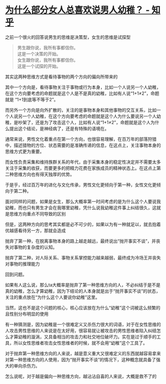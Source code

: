 # [为什么部分女人总喜欢说男人幼稚？ - 知乎](https://www.zhihu.com/question/28125073/answer/2287744453)

之前一个很火的回答说男生的思维是决策型，女生的思维是试探型

> 男生跟你说，我所有事都信你。  
> 这是一个决策的开始。  
> 女生跟你说，我所有事都信你。  
> 这是一个试探的开始。

其实这两种思维方式是看待事物的两个方向的偏向所带来的

其中一个方向是，看待事物关注于事物或行为本身，比如一个人说另一个人幼稚，在这个方向要考虑的命题就是这个人是不是真的幼稚，比如有人说“1+1≠2”，命题就是 “1+1到底等不等于2”。

而另外一个方向是向外扩散的，关注的是事物本身和其他事物的交互关系，比如一个人说另一个人幼稚，在这个方向要考虑的命题就是这个人为什么要说另一个人幼稚，是吵架了，还是为了攻击这个人，比如有人说“1+1≠2”，命题就是这个人为什么提出这个结论，是神经病了，还是有特殊的语境在。

通常来说，男性文化着重点在第一个方向，也很容易理解，在百万年的部落狩猎中，描述猎物的方位、状态需要的是准确传递的信息，在这点上，关注事物本身的思维方式更为重要。

而女性负责采集和维持族群关系的年代，由于采集本身的稳定性决定并不需要太多关注于采集的收获，而要更多的把精力花费在家族成员的精神状态上。在这点上第二种思维方向也有得天独厚的优势。

于是乎，经过百万年的进化与文化传承，男性文化更倾向于第一种，女性文化更倾向于第二种。

面对同样的问题，如果是女生，那么大概率第一时间考虑的是为什么这个人要说我幼稚，而也只有男生才会在我哪里幼稚，凭什么说我幼稚这件事上纠结很久，这就是思维方向重点不同导致的区别

但是，这两种方向的思考其实都是必不可少的，如果以为有一种就足以，就去抱着优越感看待另一方，那就会造成

抛弃了第一种，在脱离事物本身的路上越走越远，最终说出“抛开事实不谈”，并丧失对事物的复杂度的认知。

抛弃了第二种，对人际关系、事物关系掌控能力越来越弱，最终成为冷场王并丧失对事物的推理能力

回到问题。

如果有人这么说，那么ta大概率是抛弃了第一种思维方向的人，不必纠结于是不是真的幼稚，怎么才算幼稚，因为下结论的人本身就是出于“抛开事实不谈”的状态，关注的重点放在“为什么这个人要说你幼稚”这里。

当然，这也不是这个问题的核心，核心应该放在为什么“幼稚”这个词被这么频繁的且性别分布明显的使用

有一种猜测是，因为幼稚是一个很难定义又杀伤力很大的词语，对于在女性思维的人攻击男性思维的人来说是在太好用，很容易就让被攻击的男性思维者陷入纠结怎么才算幼稚的漩涡，又具备相当的攻击力和社交地位破坏力。实在是过于顺手的工具，所以女性思维者攻击女性思维者的时候，就不会用“幼稚”这个工具了。

对于抛弃第一种思维方向的人来说，越是意义重大又很难定义的东西就越容易拿来对第一种思维方向的人使用，因为“抛开事实不谈”的情况下，这种概念就具备了强大的单向杀伤力。

怎么说呢，对于越是偏向一种思维方向，越沾沾自喜的人来说，大概是救不了的

